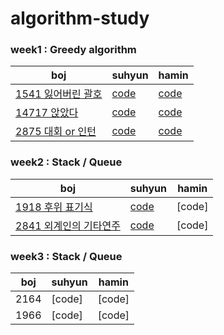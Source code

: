 # algorithm-study

### week1 : Greedy algorithm

boj| suhyun | hamin |
-|-|-
[1541 잃어버린 괄호](https://www.acmicpc.net/problem/1541) | [code](https://github.com/suhyun1/algorithm-study/blob/master/suhyun/greedy/boj1451.cpp) | [code](https://github.com/suhyun1/algorithm-study/blob/master/hamin/greedy/Ex_1541.cpp) |
[14717 앉았다](https://www.acmicpc.net/problem/14717)|[code](https://github.com/suhyun1/algorithm-study/blob/master/suhyun/greedy/boj14717.cpp) | [code](https://github.com/suhyun1/algorithm-study/blob/master/hamin/greedy/Ex_14717.cpp) |
[2875 대회 or 인턴](https://www.acmicpc.net/problem/2875)|[code](https://github.com/suhyun1/algorithm-study/blob/master/suhyun/greedy/boj2875.cpp) | [code](https://github.com/suhyun1/algorithm-study/blob/master/hamin/greedy/Ex_2875.cpp) |

### week2 : Stack / Queue

boj| suhyun | hamin |
-|-|-
[1918 후위 표기식](https://www.acmicpc.net/problem/1918)|[code](https://github.com/suhyun1/algorithm-study/blob/master/suhyun/Stack%26Queue/boj1918.cpp) |[code] |
[2841 외계인의 기타연주](https://www.acmicpc.net/problem/2841)|[code](https://github.com/suhyun1/algorithm-study/blob/master/suhyun/Stack%26Queue/boj2841.cpp) |[code] |

### week3 : Stack / Queue

boj| suhyun | hamin |
-|-|-
2164|[code] |[code] |
1966|[code] |[code] |
